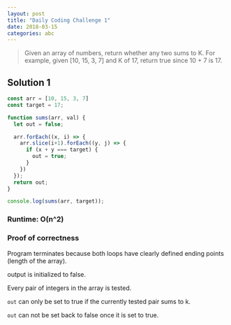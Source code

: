 ```yaml
---
layout: post
title: "Daily Coding Challenge 1"
date: 2018-03-15
categories: abc
---
```


> Given an array of numbers, return whether any two sums to K.
> For example, given [10, 15, 3, 7] and K of 17, return true since 10 + 7 is 17.

## Solution 1

```javascript
const arr = [10, 15, 3, 7]
const target = 17;

function sums(arr, val) {
  let out = false;

  arr.forEach((x, i) => {
    arr.slice(i+1).forEach((y, j) => {
      if (x + y === target) {
        out = true;
      }
    })
  });
  return out;
}

console.log(sums(arr, target));
```

### Runtime: O(n^2)

### Proof of correctness

Program terminates because both loops have clearly defined ending points (length of the array).

output is initialized to false.

Every pair of integers in the array is tested.

`out` can only be set to true if the currently tested pair sums to k.

`out` can not be set back to false once it is set to true.

